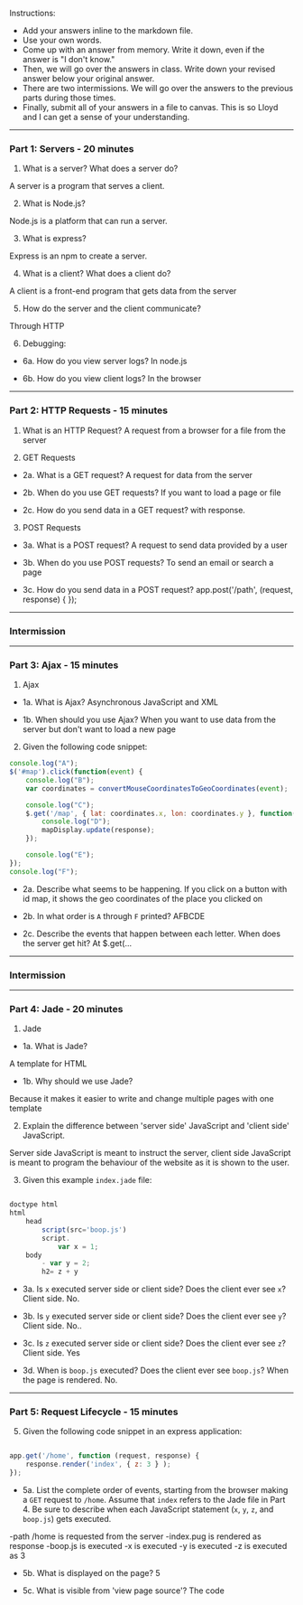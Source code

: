 Instructions:

- Add your answers inline to the markdown file.
- Use your own words.
- Come up with an answer from memory. Write it down, even if the answer is "I don't know."
- Then, we will go over the answers in class. Write down your revised answer below your original answer.
- There are two intermissions. We will go over the answers to the previous parts during those times.
- Finally, submit all of your answers in a file to canvas. This is so Lloyd and I can get a sense of your understanding.

---
### Part 1: Servers - 20 minutes

1. What is a server? What does a server do?

A server is a program that serves a client.

2. What is Node.js?

Node.js is a platform that can run a server.

3. What is express?

Express is an npm to create a server.

4. What is a client? What does a client do?

A client is a front-end program that gets data from the server

5. How do the server and the client communicate?

Through HTTP

6. Debugging:
- 6a. How do you view server logs?
In node.js

- 6b. How do you view client logs?
In the browser

---
### Part 2: HTTP Requests - 15 minutes

1. What is an HTTP Request?
A request from a browser for a file from the server

2. GET Requests
- 2a. What is a GET request?
A request for data from the server

- 2b. When do you use GET requests?
If you want to load a page or file

- 2c. How do you send data in a GET request?
with response.

3. POST Requests
- 3a. What is a POST request?
A request to send data provided by a user

- 3b. When do you use POST requests?
To send an email or search a page

- 3c. How do you send data in a POST request?
app.post('/path', (request, response) {
	});

---

### Intermission

---
### Part 3: Ajax - 15 minutes

1. Ajax
- 1a. What is Ajax?
Asynchronous JavaScript and XML

- 1b. When should you use Ajax?
When you want to use data from the server but don't want to load a new page

2. Given the following code snippet:

```js
console.log("A");
$('#map').click(function(event) {
	console.log("B");
	var coordinates = convertMouseCoordinatesToGeoCoordinates(event);

	console.log("C");
	$.get('/map', { lat: coordinates.x, lon: coordinates.y }, function(response, status) {
		console.log("D");
		mapDisplay.update(response);
	});

	console.log("E");
});
console.log("F");
```

- 2a. Describe what seems to be happening.
If you click on a button with id map, it shows the geo coordinates of the place you clicked on

- 2b. In what order is `A` through `F` printed?
AFBCDE

- 2c. Describe the events that happen between each letter. When does the server get hit?
At $.get(...

---

### Intermission

---
### Part 4: Jade - 20 minutes

1. Jade
- 1a. What is Jade?

A template for HTML

- 1b. Why should we use Jade?

Because it makes it easier to write and change multiple pages with one template

2. Explain the difference between 'server side' JavaScript and 'client side' JavaScript.

Server side JavaScript is meant to instruct the server, client side JavaScript is
meant to program the behaviour of the website as it is shown to the user.

3. Given this example `index.jade` file:

```js

doctype html
html
	head
		script(src='boop.js')
		script.
			var x = 1;
	body
		- var y = 2;
		h2= z + y

```

- 3a. Is `x` executed server side or client side? Does the client ever see `x`?
Client side. No.

- 3b. Is `y` executed server side or client side? Does the client ever see `y`?
Client side. No..

- 3c. Is `z` executed server side or client side? Does the client ever see `z`?
Client side. Yes

- 3d. When is `boop.js` executed? Does the client ever see `boop.js`?
When the page is rendered. No.

---
### Part 5: Request Lifecycle - 15 minutes

5. Given the following code snippet in an express application:

```js

app.get('/home', function (request, response) {
	response.render('index', { z: 3 } );
});

```

- 5a. List the complete order of events, starting from the browser making a `GET` request to `/home`. Assume that `index` refers to the Jade file in Part 4. Be sure to describe when each JavaScript statement (`x`, `y`, `z`, and `boop.js`) gets executed.

-path /home is requested from the server
-index.pug is rendered as response
-boop.js is executed
-x is executed
-y is executed
-z is executed as 3

- 5b. What is displayed on the page?
5

- 5c. What is visible from 'view page source'?
The code
